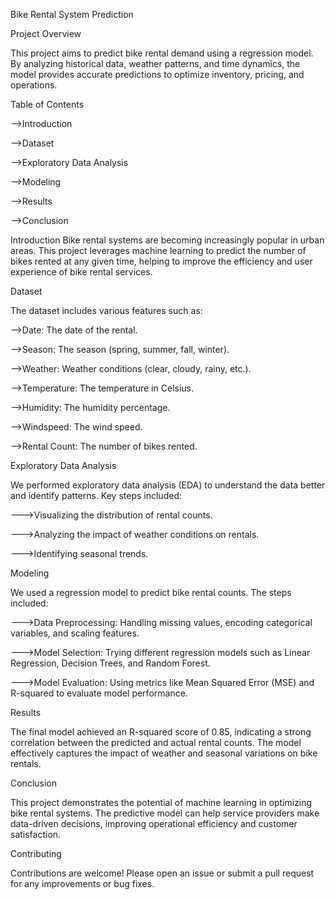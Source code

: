 Bike Rental System Prediction

Project Overview

This project aims to predict bike rental demand using a regression model. By analyzing historical data, weather patterns, and time dynamics, the model provides accurate predictions to optimize inventory, pricing, and operations.

Table of Contents

-->Introduction

-->Dataset

-->Exploratory Data Analysis

-->Modeling

-->Results

-->Conclusion

Introduction
Bike rental systems are becoming increasingly popular in urban areas. This project leverages machine learning to predict the number of bikes rented at any given time, helping to improve the efficiency and user experience of bike rental services.

Dataset

The dataset includes various features such as:

-->Date: The date of the rental.

-->Season: The season (spring, summer, fall, winter).

-->Weather: Weather conditions (clear, cloudy, rainy, etc.).

-->Temperature: The temperature in Celsius.

-->Humidity: The humidity percentage.

-->Windspeed: The wind speed.

-->Rental Count: The number of bikes rented.


Exploratory Data Analysis

We performed exploratory data analysis (EDA) to understand the data better and identify patterns. Key steps included:

--->Visualizing the distribution of rental counts.

--->Analyzing the impact of weather conditions on rentals.

--->Identifying seasonal trends.

Modeling

We used a regression model to predict bike rental counts. The steps included:

--->Data Preprocessing: Handling missing values, encoding categorical variables, and scaling features.

--->Model Selection: Trying different regression models such as Linear Regression, Decision Trees, and Random Forest.

--->Model Evaluation: Using metrics like Mean Squared Error (MSE) and R-squared to evaluate model performance.

Results

The final model achieved an R-squared score of 0.85, indicating a strong correlation between the predicted and actual rental counts. The model effectively captures the impact of weather and seasonal variations on bike rentals.

Conclusion

This project demonstrates the potential of machine learning in optimizing bike rental systems. The predictive model can help service providers make data-driven decisions, improving operational efficiency and customer satisfaction.


Contributing

Contributions are welcome! Please open an issue or submit a pull request for any improvements or bug fixes.


